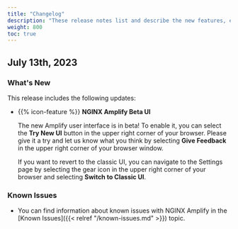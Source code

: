 ```yaml
---
title: "Changelog"
description: "These release notes list and describe the new features, enhancements, and resolved issues in NGINX Amplify"
weight: 800
toc: true
---
```


## July 13th, 2023

 ### What's New

This release includes the following updates:

- {{% icon-feature %}} **NGINX Amplify Beta UI**

  The new Amplify user interface is in beta!  To enable it, you can select the  **Try New UI** button in the upper right corner of your browser.  Please give it a try and let us know what you think by selecting **Give Feedback** in the upper right corner of your browser window.

  If you want to revert to the classic UI, you can navigate to the Settings page by selecting the gear icon in the upper right corner of your browser and selecting **Switch to Classic UI**.


### Known Issues

- You can find information about known issues with NGINX Amplify in the [Known Issues]({{< relref "/known-issues.md" >}}) topic.